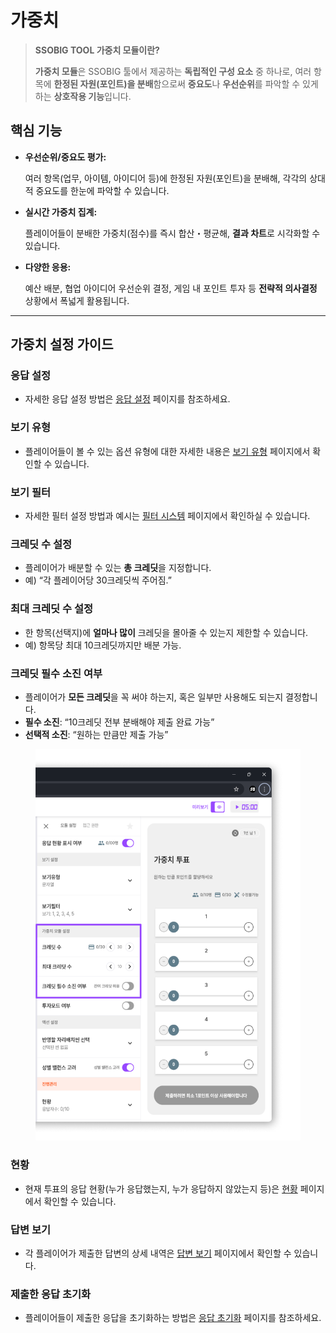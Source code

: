 # 가중치

> **SSOBIG TOOL 가중치 모듈이란?**
>
> **가중치 모듈**은 SSOBIG 툴에서 제공하는 **독립적인 구성 요소** 중 하나로, 여러 항목에 **한정된 자원(포인트)을 분배**함으로써 **중요도**나 **우선순위**를 파악할 수 있게 하는 **상호작용 기능**입니다.

## 핵심 기능

*   **우선순위/중요도 평가:**

    여러 항목(업무, 아이템, 아이디어 등)에 한정된 자원(포인트)을 분배해, 각각의 상대적 중요도를 한눈에 파악할 수 있습니다.
*   **실시간 가중치 집계:**

    플레이어들이 분배한 가중치(점수)를 즉시 합산・평균해, **결과 차트**로 시각화할 수 있습니다.
*   **다양한 응용:**

    예산 배분, 협업 아이디어 우선순위 결정, 게임 내 포인트 투자 등 **전략적 의사결정** 상황에서 폭넓게 활용됩니다.

***

## 가중치 설정 가이드



### 응답 설정 <a href="#undefined-2" id="undefined-2"></a>

* 자세한 응답 설정 방법은 [응답 설정](../undefined/undefined.md) 페이지를 참조하세요.

### 보기 유형 <a href="#undefined-3" id="undefined-3"></a>

* 플레이어들이 볼 수 있는 옵션 유형에 대한 자세한 내용은 [보기 유형](../undefined/undefined-1.md) 페이지에서 확인할 수 있습니다.

### 보기 필터 <a href="#undefined-4" id="undefined-4"></a>

* 자세한 필터 설정 방법과 예시는 [필터 시스템](../../undefined-2/undefined-4.md) 페이지에서 확인하실 수 있습니다.







### **크레딧 수 설정**

* 플레이어가 배분할 수 있는 **총 크레딧**을 지정합니다.
* 예) “각 플레이어당 30크레딧씩 주어짐.”

### **최대 크레딧 수 설정**

* 한 항목(선택지)에 **얼마나 많이** 크레딧을 몰아줄 수 있는지 제한할 수 있습니다.
* 예) 항목당 최대 10크레딧까지만 배분 가능.

### **크레딧 필수 소진 여부**

* 플레이어가 **모든 크레딧**을 꼭 써야 하는지, 혹은 일부만 사용해도 되는지 결정합니다.
* **필수 소진**: “10크레딧 전부 분배해야 제출 완료 가능”
* **선택적 소진**: “원하는 만큼만 제출 가능”



<figure><img src="../../.gitbook/assets/가중치 1.png" alt=""><figcaption></figcaption></figure>

### 현황 <a href="#undefined-10" id="undefined-10"></a>

* 현재 투표의 응답 현황(누가 응답했는지, 누가 응답하지 않았는지 등)은 [현황](../undefined/undefined-2.md) 페이지에서 확인할 수 있습니다.

### 답변 보기 <a href="#undefined-11" id="undefined-11"></a>

* 각 플레이어가 제출한 답변의 상세 내역은 [답변 보기](../undefined/undefined-3.md) 페이지에서 확인할 수 있습니다.

### 제출한 응답 초기화 <a href="#undefined-12" id="undefined-12"></a>

* 플레이어들이 제출한 응답을 초기화하는 방법은 [응답 초기화](../undefined/undefined-4.md) 페이지를 참조하세요.
